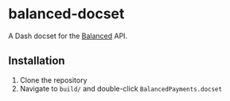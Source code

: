 # balanced-docset

A Dash docset for the [Balanced](http://balancedpayments.com) API.

## Installation

1. Clone the repository
2. Navigate to `build/` and double-click `BalancedPayments.docset`
